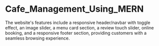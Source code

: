 # Cafe_Management_Using_MERN
The website's features include a responsive header/navbar with toggle effect, an image slider, a menu card section, a review touch slider, online booking, and a responsive footer section, providing customers with a seamless browsing experience.
